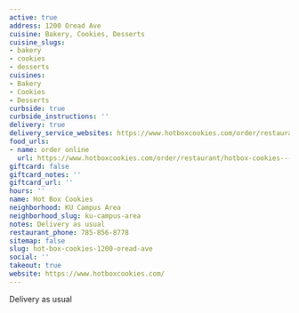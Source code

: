 ```yaml
---
active: true
address: 1200 Oread Ave
cuisine: Bakery, Cookies, Desserts
cuisine_slugs:
- bakery
- cookies
- desserts
cuisines:
- Bakery
- Cookies
- Desserts
curbside: true
curbside_instructions: ''
delivery: true
delivery_service_websites: https://www.hotboxcookies.com/order/restaurant/hotbox-cookies---oread-avenue-menu/18175
food_urls:
- name: order online
  url: https://www.hotboxcookies.com/order/restaurant/hotbox-cookies---oread-avenue-menu/18175
giftcard: false
giftcard_notes: ''
giftcard_url: ''
hours: ''
name: Hot Box Cookies
neighborhood: KU Campus Area
neighborhood_slug: ku-campus-area
notes: Delivery as usual
restaurant_phone: 785-856-8778
sitemap: false
slug: hot-box-cookies-1200-oread-ave
social: ''
takeout: true
website: https://www.hotboxcookies.com/
---
```


Delivery as usual